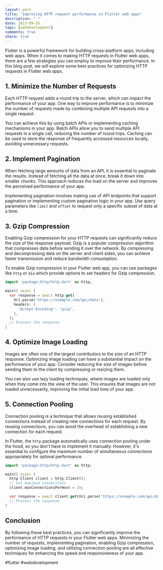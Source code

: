 ```yaml
---
layout: post
title: "Improving HTTP request performance in Flutter web apps"
description: " "
date: 2023-09-26
tags: [webdevelopment]
comments: true
share: true
---
```


Flutter is a powerful framework for building cross-platform apps, including web apps. When it comes to making HTTP requests in Flutter web apps, there are a few strategies you can employ to improve their performance. In this blog post, we will explore some best practices for optimizing HTTP requests in Flutter web apps.

## 1. Minimize the Number of Requests

Each HTTP request adds a round trip to the server, which can impact the performance of your app. One way to improve performance is to minimize the number of requests made by combining multiple API requests into a single request.

You can achieve this by using batch APIs or implementing caching mechanisms in your app. Batch APIs allow you to send multiple API requests in a single call, reducing the number of round trips. Caching can be used to store the response of frequently accessed resources locally, avoiding unnecessary requests.

## 2. Implement Pagination

When fetching large amounts of data from an API, it is essential to paginate the results. Instead of fetching all the data at once, break it down into smaller chunks. This approach reduces the load on the server and improves the perceived performance of your app.

Implementing pagination involves making use of API endpoints that support pagination or implementing custom pagination logic in your app. Use query parameters like `limit` and `offset` to request only a specific subset of data at a time.

## 3. Gzip Compression

Enabling Gzip compression for your HTTP requests can significantly reduce the size of the response payload. Gzip is a popular compression algorithm that compresses data before sending it over the network. By compressing and decompressing data on the server and client sides, you can achieve faster transmission and reduce bandwidth consumption.

To enable Gzip compression in your Flutter web app, you can use packages like `http` or `dio` which provide options to set headers for Gzip compression.

```dart
import 'package:http/http.dart' as http;

main() async {
  var response = await http.get(
    Uri.parse('https://example.com/api/data'),
    headers: {
      'Accept-Encoding': 'gzip',
    },
  );
  // Process the response
}
```

## 4. Optimize Image Loading

Images are often one of the largest contributors to the size of an HTTP response. Optimizing image loading can have a substantial impact on the performance of your app. Consider reducing the size of images before sending them to the client by compressing or resizing them.

You can also use lazy loading techniques, where images are loaded only when they come into the view of the user. This ensures that images are not loaded unnecessarily, improving the initial load time of your app.

## 5. Connection Pooling

Connection pooling is a technique that allows reusing established connections instead of creating new connections for each request. By reusing connections, you can avoid the overhead of establishing a new connection for each request.

In Flutter, the `http` package automatically uses connection pooling under the hood, so you don't have to implement it manually. However, it's essential to configure the maximum number of simultaneous connections appropriately for optimal performance.

```dart
import 'package:http/http.dart' as http;

main() async {
  http.Client client = http.Client();
  // Set maximum connections
  client.maxConnectionsPerHost = 10;

  var response = await client.get(Uri.parse('https://example.com/api/data'));
  // Process the response
}
```

## Conclusion

By following these best practices, you can significantly improve the performance of HTTP requests in your Flutter web apps. Minimizing the number of requests, implementing pagination, enabling Gzip compression, optimizing image loading, and utilizing connection pooling are all effective techniques for enhancing the speed and responsiveness of your app.

#flutter #webdevelopment